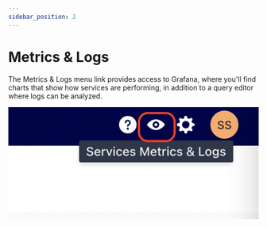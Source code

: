 ```yaml
---
sidebar_position: 2
---
```

# Metrics & Logs

The Metrics & Logs menu link provides access to Grafana, where you'll find charts that show how services are performing, in addition to a query editor where logs can be analyzed.

![Metrics & Logs](./assets/metrics-and-logs-nav.png)
